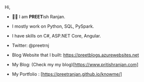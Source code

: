 Hi,
- 👋🏼 I am **PREET**ish Ranjan.
- I mostly work on Python, SQL, PySpark.
- I have skills on C#, ASP.NET Core, Angular.

- Twitter: @preetrnj
- Blog Website that I built: https://preetblogs.azurewebsites.net
- My Blog: (Check my my blog)[https://www.pritishranjan.com]
- My Portfolio : [https://preetranjan.github.io/knowme/]

<!---
PreetRanjan/PreetRanjan is a ✨ special ✨ repository because its `README.md` (this file) appears on your GitHub profile.
You can click the Preview link to take a look at your changes.
--->

